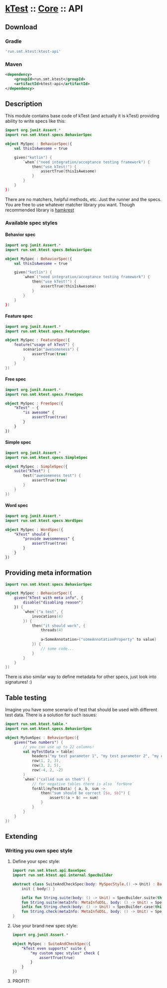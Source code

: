 # [kTest](..) :: [Core](README.md) :: API

## Download

### Gradle

```groovy
'run.smt.ktest:ktest-api'
```

### Maven

```xml
<dependency>
    <groupId>run.smt.ktest</groupId>
    <artifactId>ktest-api</artifactId>
</dependency>
```

## Description

This module contains base code of kTest (and actually it is kTest) providing ability to write specs like this:

```kotlin
import org.junit.Assert.*
import run.smt.ktest.specs.BehaviorSpec

object MySpec : BehaviorSpec({
    val thisIsAwesome = true

    given("kotlin") {
        `when`("need integration/acceptance testing framework") {
            then("use kTest!") {
                assertTrue(thisIsAwesome)
            }
        }
    }
})
```

There are no matchers, helpful methods, etc. Just the runner and the specs. You are free to use whatever matcher library
you want. Though recommended library is [hamkrest](https://github.com/npryce/hamkrest)

### Available spec styles

#### Behavior spec

```kotlin
import org.junit.Assert.*
import run.smt.ktest.specs.BehaviorSpec

object MySpec : BehaviorSpec({
    val thisIsAwesome = true

    given("kotlin") {
        `when`("need integration/acceptance testing framework") {
            then("use kTest!") {
                assertTrue(thisIsAwesome)
            }
        }
    }
})
```

#### Feature spec

```kotlin
import org.junit.Assert.*
import run.smt.ktest.specs.FeatureSpec

object MySpec : FeatureSpec({
    feature("usage of kTest") {
        scenario("awesomeness") {
            assertTrue(true)
        }
    }
})
```

#### Free spec

```kotlin
import org.junit.Assert.*
import run.smt.ktest.specs.FreeSpec

object MySpec : FreeSpec({
    "kTest" - {
        "is awesome" {
            assertTrue(true)
        }
    }
})
```

#### Simple spec

```kotlin
import org.junit.Assert.*
import run.smt.ktest.specs.SimpleSpec

object MySpec : SimpleSpec({
    suite("kTest") {
        test("awesomeness test") {
            assertTrue(true)
        }
    }
})
```

#### Word spec

```kotlin
import org.junit.Assert.*
import run.smt.ktest.specs.WordSpec

object MySpec : WordSpec({
    "kTest" should {
        "provide awesomeness" {
            assertTrue(true)
        }
    }
})
```

## Providing meta information

```kotlin
import run.smt.ktest.specs.BehaviorSpec

object MySpec : BehaviorSpec({
    given("kTest with meta info", {
        disable("disabling reason")
    }) {
        `when`("a test", {
            invocations(4)
        }) {
            then("it should work", {
                threads(4)
                
                a<SomeAnnotation>("someAnnotationProperty" to value)
            }) {
                // some code...
            }
        }
    }
})
```

There is also similar way to define metadata for other specs, just look into signatures! :)

## Table testing

Imagine you have some scenario of test that should be used with different test data. There is a solution for such issues:

```kotlin
import run.smt.ktest.table.*
import run.smt.ktest.specs.BehaviorSpec

object MySumSpec : BehaviorSpec({
    given("two numbers") {
        // you can use up to 22 columns!
        val myTestData = table(
            headers("my test parameter 1", "my test parameter 2", "my expected result"),
            row(1, 2, 3),
            row(3, 2, 5),
            row(-4, 2, -2)
        )
        `when`("called sum on them") {
            // for negative tables there is also `forNone`
            forAll(myTestData) { a, b, sum ->
                then("sum should be correct [$a, $b]") {
                    assert((a + b) == sum)
                }
            }
        }
    }
})
```

## Extending

### Writing you own spec style

1. Define your spec style:
    ```kotlin
    import run.smt.ktest.api.BaseSpec
    import run.smt.ktest.api.internal.SpecBuilder
    
    abstract class SuiteAndCheckSpec(body: MySpecStyle.() -> Unit) : BaseSpec {
        init { body() }
    
        infix fun String.suite(body: () -> Unit) = SpecBuilder.suite(this, body)
        fun String.suite(metaInfo: MetaInfoDSL, body: () -> Unit) = SpecBuilder.suite(this, metaInfo, body)
        infix fun String.check(body: () -> Unit) = SpecBuilder.case(this, body)
        fun String.check(metaInfo: MetaInfoDSL, body: () -> Unit) = SpecBuilder.case(this, metaInfo, body)
    }
    ```

2. Use your brand new spec style:
    ```kotlin
    import org.junit.Assert.*
    
    object MySpec : SuiteAndCheckSpec({
        "kTest even supports" suite {
            "my custom spec styles" check {
                assertTrue(true)
            }
        }
    })
    ```

3. PROFIT!
